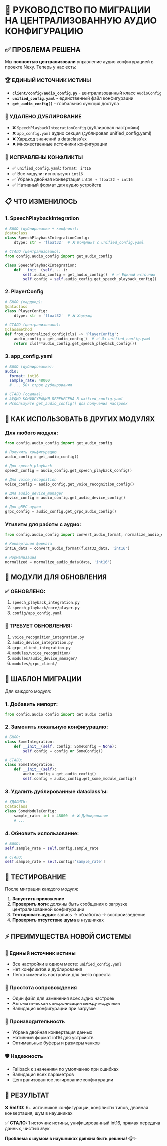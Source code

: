 # 🎯 РУКОВОДСТВО ПО МИГРАЦИИ НА ЦЕНТРАЛИЗОВАННУЮ АУДИО КОНФИГУРАЦИЮ

## ✅ **ПРОБЛЕМА РЕШЕНА**

Мы **полностью централизовали** управление аудио конфигурацией в проекте Nexy. Теперь у нас есть:

### 🏆 **ЕДИНЫЙ ИСТОЧНИК ИСТИНЫ**
- **`client/config/audio_config.py`** - централизованный класс `AudioConfig`
- **`unified_config.yaml`** - единственный файл конфигурации
- **`get_audio_config()`** - глобальная функция доступа

### 🚫 **УДАЛЕНО ДУБЛИРОВАНИЕ**
- ❌ `SpeechPlaybackIntegrationConfig` (дублировал настройки)
- ❌ `app_config.yaml` аудио секция (дублировал unified_config.yaml)
- ❌ Хардкод значений в dataclass'ах
- ❌ Множественные источники конфигурации

### 🔧 **ИСПРАВЛЕНЫ КОНФЛИКТЫ**
- ✅ `unified_config.yaml`: `format: int16` 
- ✅ Все модули: используют `int16`
- ✅ Убрана двойная конвертация `int16 → float32 → int16`
- ✅ Нативный формат для аудио устройств

## 📋 **ЧТО ИЗМЕНИЛОСЬ**

### **1. SpeechPlaybackIntegration**
```python
# БЫЛО (дублирование + конфликт):
@dataclass
class SpeechPlaybackIntegrationConfig:
    dtype: str = 'float32'  # ❌ Конфликт с unified_config.yaml

# СТАЛО (централизовано):
from config.audio_config import get_audio_config

class SpeechPlaybackIntegration:
    def __init__(self, ...):
        self.audio_config = get_audio_config()  # ✅ Единый источник
        self.config = self.audio_config.get_speech_playback_config()
```

### **2. PlayerConfig**
```python
# БЫЛО (хардкод):
@dataclass  
class PlayerConfig:
    dtype: str = 'float32'  # ❌ Хардкод

# СТАЛО (централизовано):
@classmethod
def from_centralized_config(cls) -> 'PlayerConfig':
    audio_config = get_audio_config()  # ✅ Из unified_config.yaml
    return cls(**audio_config.get_speech_playback_config())
```

### **3. app_config.yaml**
```yaml
# БЫЛО (дублирование):
audio:
  format: int16
  sample_rate: 48000
  # ... 50+ строк дублирования

# СТАЛО (ссылка):
# АУДИО КОНФИГУРАЦИЯ ПЕРЕНЕСЕНА В unified_config.yaml
# Используйте get_audio_config() для получения настроек
```

## 🚀 **КАК ИСПОЛЬЗОВАТЬ В ДРУГИХ МОДУЛЯХ**

### **Для любого модуля:**
```python
from config.audio_config import get_audio_config

# Получить конфигурацию
audio_config = get_audio_config()

# Для speech_playback
speech_config = audio_config.get_speech_playback_config()

# Для voice_recognition  
voice_config = audio_config.get_voice_recognition_config()

# Для audio_device_manager
device_config = audio_config.get_audio_device_config()

# Для gRPC аудио
grpc_config = audio_config.get_grpc_audio_config()
```

### **Утилиты для работы с аудио:**
```python
from config.audio_config import convert_audio_format, normalize_audio_data

# Конвертация формата
int16_data = convert_audio_format(float32_data, 'int16')

# Нормализация
normalized = normalize_audio_data(data, 'int16')
```

## 🎯 **МОДУЛИ ДЛЯ ОБНОВЛЕНИЯ**

### **✅ ОБНОВЛЕНО:**
1. `speech_playback_integration.py`
2. `speech_playback/core/player.py` 
3. `config/app_config.yaml`

### **🔄 ТРЕБУЕТ ОБНОВЛЕНИЯ:**
1. `voice_recognition_integration.py`
2. `audio_device_integration.py`
3. `grpc_client_integration.py`
4. `modules/voice_recognition/`
5. `modules/audio_device_manager/`
6. `modules/grpc_client/`

## 📝 **ШАБЛОН МИГРАЦИИ**

Для каждого модуля:

### **1. Добавить импорт:**
```python
from config.audio_config import get_audio_config
```

### **2. Заменить локальную конфигурацию:**
```python
# БЫЛО:
class SomeIntegration:
    def __init__(self, config: SomeConfig = None):
        self.config = config or SomeConfig()

# СТАЛО:
class SomeIntegration:
    def __init__(self):
        audio_config = get_audio_config()
        self.config = audio_config.get_some_module_config()
```

### **3. Удалить дублированные dataclass'ы:**
```python
# УДАЛИТЬ:
@dataclass
class SomeModuleConfig:
    sample_rate: int = 48000  # ❌ Дублирование
    # ...
```

### **4. Обновить использование:**
```python
# БЫЛО:
self.sample_rate = self.config.sample_rate

# СТАЛО:
self.sample_rate = self.config['sample_rate']
```

## 🧪 **ТЕСТИРОВАНИЕ**

После миграции каждого модуля:

1. **Запустить приложение**
2. **Проверить логи**: должны быть сообщения о загрузке централизованной конфигурации
3. **Тестировать аудио**: запись → обработка → воспроизведение
4. **Проверить отсутствие шума** в наушниках

## ⚡ **ПРЕИМУЩЕСТВА НОВОЙ СИСТЕМЫ**

### **🎯 Единый источник истины**
- Все настройки в одном месте: `unified_config.yaml`
- Нет конфликтов и дублирования
- Легко изменить настройки для всего проекта

### **🔧 Простота сопровождения**
- Один файл для изменения всех аудио настроек
- Автоматическая синхронизация между модулями
- Валидация конфигурации при загрузке

### **🚀 Производительность**
- Убрана двойная конвертация данных
- Нативный формат int16 для устройств
- Оптимальные буферы и размеры чанков

### **🛡️ Надежность**
- Fallback к значениям по умолчанию при ошибках
- Валидация всех параметров
- Централизованное логирование конфигурации

## 🎉 **РЕЗУЛЬТАТ**

❌ **БЫЛО:** 6+ источников конфигурации, конфликты типов, двойная конвертация, шум в наушниках

✅ **СТАЛО:** 1 источник истины, унифицированный int16, прямая передача данных, чистый звук

**Проблема с шумом в наушниках должна быть решена!** 🎧✨
